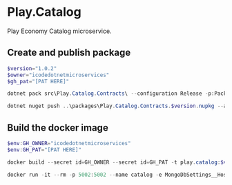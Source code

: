 # Play.Catalog

Play Economy Catalog microservice.

## Create and publish package

```powershell
$version="1.0.2"
$owner="icodedotnetmicroservices"
$gh_pat="[PAT HERE]"

dotnet pack src\Play.Catalog.Contracts\ --configuration Release -p:PackageVersion=$version -p:RepositoryUrl=https://github.com/$owner/Play.Catalog -o ..\packages

dotnet nuget push ..\packages\Play.Catalog.Contracts.$version.nupkg --api-key $gh_pat --source "github"
```

## Build the docker image

```powershell
$env:GH_OWNER="icodedotnetmicroservices"
$env:GH_PAT="[PAT HERE]"

docker build --secret id=GH_OWNER --secret id=GH_PAT -t play.catalog:$version .
```

```powershell
docker run -it --rm -p 5002:5002 --name catalog -e MongoDbSettings__Host=mongo -e RabbitMqSettings__Host=rabbitmq --network playinfra_default play.catalog:$version
```
